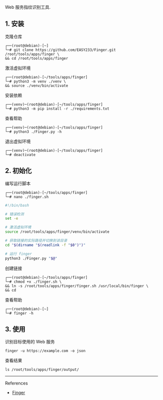 Web 服务指纹识别工具.

## 1. 安装

克隆仓库

```
┌──(root@debian)-[~]
└─# git clone https://github.com/EASY233/Finger.git /root/tools/apps/finger \
&& cd /root/tools/apps/finger
```

激活虚拟环境

```
┌──(root@debian)-[~/tools/apps/finger]
└─# python3 -m venv ./venv \
&& source ./venv/bin/activate
```

安装依赖

```
┌──(venv)─(root@debian)-[~/tools/apps/finger]
└─# python3 -m pip install -r ./requirements.txt
```

查看帮助

```
┌──(venv)─(root@debian)-[~/tools/apps/finger]
└─# python3 ./Finger.py -h
```

退出虚拟环境

```
┌──(venv)─(root@debian)-[~/tools/apps/finger]
└─# deactivate
```

## 2. 初始化

编写运行脚本

```
┌──(root@debian)-[~/tools/apps/finger]
└─# nano ./finger.sh
```

```sh
#!/bin/bash

# 错误检测
set -e

# 激活虚拟环境
source /root/tools/apps/finger/venv/bin/activate

# 获取链接的实际路径并切换到该目录
cd "$(dirname "$(readlink -f "$0")")"

# 运行 finger
python3 ./Finger.py "$@"
```

创建链接

```
┌──(root@debian)-[~/tools/apps/finger]
└─# chmod +x ./finger.sh \
&& ln -s /root/tools/apps/finger/finger.sh /usr/local/bin/finger \
&& cd
```

查看帮助

```
┌──(root@debian)-[~]
└─# finger -h
```

## 3. 使用

识别目标使用的 Web 服务

```
finger -u https://example.com -o json
```

查看结果

```
ls /root/tools/apps/finger/output/
```

---

References

- [Finger](https://github.com/EASY233/Finger)
